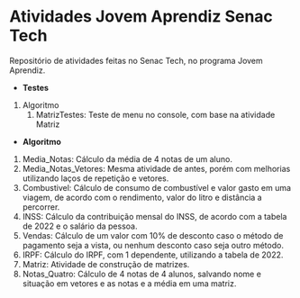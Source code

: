 # Atividades Jovem Aprendiz Senac Tech
Repositório de atividades feitas no Senac Tech, no programa Jovem Aprendiz.

- **Testes**
01. Algoritmo
	01. MatrizTestes: Teste de menu no console, com base na atividade Matriz
- **Algoritmo**
01. Media_Notas: Cálculo da média de 4 notas de um aluno.
02. Media_Notas_Vetores: Mesma atividade de antes, porém com melhorias utilizando laços de repetição e vetores.
03. Combustivel: Cálculo de consumo de combustível e valor gasto em uma viagem, de acordo com o rendimento, valor do litro e distância a percorrer.
04. INSS: Cálculo da contribuição mensal do INSS, de acordo com a tabela de 2022 e o salário da pessoa.
05. Vendas: Cálculo de um valor com 10% de desconto caso o método de pagamento seja a vista, ou nenhum desconto caso seja outro método.
06. IRPF: Cálculo do IRPF, com 1 dependente, utilizando a tabela de 2022.
07. Matriz: Atividade de construção de matrizes.
08. Notas_Quatro: Cálculo de 4 notas de 4 alunos, salvando nome e situação em vetores e as notas e a média em uma matriz.
